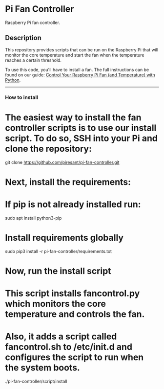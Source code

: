 # Pi Fan Controller

Raspberry Pi fan controller.

## Description

This repository provides scripts that can be run on the Raspberry Pi that will
monitor the core temperature and start the fan when the temperature reaches
a certain threshold.

To use this code, you'll have to install a fan. The full instructions can be
found on our guide: [Control Your Raspberry Pi Fan (and Temperature) with Python](https://howchoo.com/g/ote2mjkzzta/control-raspberry-pi-fan-temperature-python).

-----------------------------------------------------------------------------------------------------------------------------------------------------------------

### How to install

# The easiest way to install the fan controller scripts is to use our install script. To do so, SSH into your Pi and clone the repository:
git clone https://github.com/piresant/pi-fan-controller.git

# Next, install the requirements:

# If pip is not already installed run:
sudo apt install python3-pip

# Install requirements globally
sudo pip3 install -r pi-fan-controller/requirements.txt

# Now, run the install script
# This script installs fancontrol.py which monitors the core temperature and controls the fan.
# Also, it adds a script called fancontrol.sh to /etc/init.d and configures the script to run when the system boots.
./pi-fan-controller/script/install

